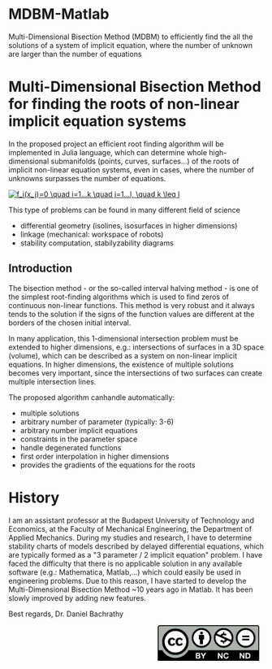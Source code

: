 # MDBM-Matlab
Multi-Dimensional Bisection Method (MDBM) to efficiently find the all the solutions of a system of implicit equation, where the number of unknown are larger than the number of equations

# Multi-Dimensional Bisection Method for finding the roots of non-linear implicit equation systems

In the proposed project an efficient root finding algorithm will be implemented in Julia language, which can determine whole high-dimensional submanifolds (points, curves, surfaces…) of the roots of implicit non-linear equation systems, even in cases, where the number of unknowns surpasses the number of equations.

<a href="https://www.codecogs.com/eqnedit.php?latex=f_i(x_j)=0&space;\quad&space;i=1...k&space;\quad&space;j=1...l,&space;\quad&space;k&space;\leq&space;l" target="_blank"><img src="https://latex.codecogs.com/gif.latex?f_i(x_j)=0&space;\quad&space;i=1...k&space;\quad&space;j=1...l,&space;\quad&space;k&space;\leq&space;l" title="f_i(x_j)=0 \quad i=1...k \quad j=1...l, \quad k \leq l" /></a>

This type of problems can be found in many different field of science 
- differential geometry (isolines, isosurfaces in higher dimensions)
- linkage (mechanical: workspace of robots)
- stability computation, stabilyzability diagrams

## Introduction

The bisection method - or the so-called interval halving method - is one of the simplest root-finding algorithms which is used to find zeros of continuous non-linear functions.
This method is very robust and it always tends to the solution if the signs of the function values are different at the borders of the chosen initial interval.

In many application, this 1-dimensional intersection problem must be extended to higher dimensions, e.g.: intersections of surfaces in a 3D space (volume), which can be described as a system on non-linear implicit equations.
In higher dimensions, the existence of multiple solutions becomes very important, since the intersections of two surfaces can create multiple intersection lines.

The proposed algorithm canhandle automatically:
- multiple solutions 
- arbitrary number of parameter (typically: 3-6)
- arbitrary number implicit equations
- constraints in the parameter space
- handle degenerated functions
- first order interpolation in higher dimensions
- provides the gradients of the equations for the roots

# History

I am an assistant professor at the Budapest University of Technology and Economics, at the Faculty of Mechanical Engineering, the Department of Applied Mechanics.
During my studies and research, I have to determine stability charts of models described by delayed differential equations, which are typically formed as a "3 parameter / 2 implicit equation" problem. I have faced the difficulty that there is no applicable solution in any available software (e.g.: Mathematica, Matlab,...) which could easily be used in engineering problems. 
Due to this reason, I have started to develop the Multi-Dimensional Bisection Method ~10 years ago in Matlab. It has been slowly improved by adding new features.

Best regards,
Dr. Daniel Bachrathy


<img src="by-nc-nd.png"
     alt="CC BY-NC-ND"
     style="float: right; margin-right: 10px; width: 200px;" />

